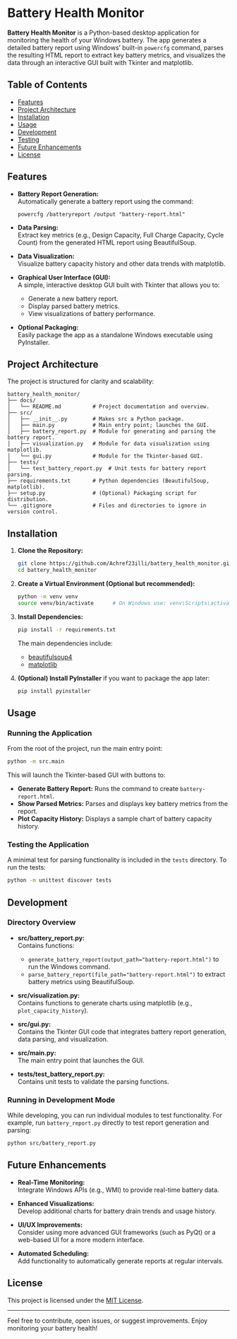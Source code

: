 # Battery Health Monitor

**Battery Health Monitor** is a Python-based desktop application for monitoring the health of your Windows battery. The app generates a detailed battery report using Windows’ built-in `powercfg` command, parses the resulting HTML report to extract key battery metrics, and visualizes the data through an interactive GUI built with Tkinter and matplotlib.

## Table of Contents

- [Features](#features)
- [Project Architecture](#project-architecture)
- [Installation](#installation)
- [Usage](#usage)
- [Development](#development)
- [Testing](#testing)
- [Future Enhancements](#future-enhancements)
- [License](#license)

## Features

- **Battery Report Generation:**  
  Automatically generate a battery report using the command:
  ```
  powercfg /batteryreport /output "battery-report.html"
  ```

- **Data Parsing:**  
  Extract key metrics (e.g., Design Capacity, Full Charge Capacity, Cycle Count) from the generated HTML report using BeautifulSoup.

- **Data Visualization:**  
  Visualize battery capacity history and other data trends with matplotlib.

- **Graphical User Interface (GUI):**  
  A simple, interactive desktop GUI built with Tkinter that allows you to:
  - Generate a new battery report.
  - Display parsed battery metrics.
  - View visualizations of battery performance.

- **Optional Packaging:**  
  Easily package the app as a standalone Windows executable using PyInstaller.

## Project Architecture

The project is structured for clarity and scalability:

```
battery_health_monitor/
├── docs/
│   └── README.md          # Project documentation and overview.
├── src/
│   ├── __init__.py        # Makes src a Python package.
│   ├── main.py            # Main entry point; launches the GUI.
│   ├── battery_report.py  # Module for generating and parsing the battery report.
│   ├── visualization.py   # Module for data visualization using matplotlib.
│   └── gui.py             # Module for the Tkinter-based GUI.
├── tests/
│   └── test_battery_report.py  # Unit tests for battery report parsing.
├── requirements.txt       # Python dependencies (BeautifulSoup, matplotlib).
├── setup.py               # (Optional) Packaging script for distribution.
└── .gitignore             # Files and directories to ignore in version control.
```

## Installation

1. **Clone the Repository:**

   ```bash
   git clone https://github.com/Achref23illi/battery_health_monitor.git
   cd battery_health_monitor
   ```

2. **Create a Virtual Environment (Optional but recommended):**

   ```bash
   python -m venv venv
   source venv/bin/activate      # On Windows use: venv\Scripts\activate
   ```

3. **Install Dependencies:**

   ```bash
   pip install -r requirements.txt
   ```

   The main dependencies include:
   - [beautifulsoup4](https://pypi.org/project/beautifulsoup4/)
   - [matplotlib](https://pypi.org/project/matplotlib/)

4. **(Optional) Install PyInstaller** if you want to package the app later:

   ```bash
   pip install pyinstaller
   ```

## Usage

### Running the Application

From the root of the project, run the main entry point:

```bash
python -m src.main
```

This will launch the Tkinter-based GUI with buttons to:
- **Generate Battery Report:** Runs the command to create `battery-report.html`.
- **Show Parsed Metrics:** Parses and displays key battery metrics from the report.
- **Plot Capacity History:** Displays a sample chart of battery capacity history.

### Testing the Application

A minimal test for parsing functionality is included in the `tests` directory. To run the tests:

```bash
python -m unittest discover tests
```

## Development

### Directory Overview

- **src/battery_report.py:**  
  Contains functions:
  - `generate_battery_report(output_path="battery-report.html")` to run the Windows command.
  - `parse_battery_report(file_path="battery-report.html")` to extract battery metrics using BeautifulSoup.

- **src/visualization.py:**  
  Contains functions to generate charts using matplotlib (e.g., `plot_capacity_history`).

- **src/gui.py:**  
  Contains the Tkinter GUI code that integrates battery report generation, data parsing, and visualization.

- **src/main.py:**  
  The main entry point that launches the GUI.

- **tests/test_battery_report.py:**  
  Contains unit tests to validate the parsing functions.

### Running in Development Mode

While developing, you can run individual modules to test functionality. For example, run `battery_report.py` directly to test report generation and parsing:

```bash
python src/battery_report.py
```

## Future Enhancements

- **Real-Time Monitoring:**  
  Integrate Windows APIs (e.g., WMI) to provide real-time battery data.

- **Enhanced Visualizations:**  
  Develop additional charts for battery drain trends and usage history.

- **UI/UX Improvements:**  
  Consider using more advanced GUI frameworks (such as PyQt) or a web-based UI for a more modern interface.

- **Automated Scheduling:**  
  Add functionality to automatically generate reports at regular intervals.

## License

This project is licensed under the [MIT License](LICENSE).

---

Feel free to contribute, open issues, or suggest improvements. Enjoy monitoring your battery health!

